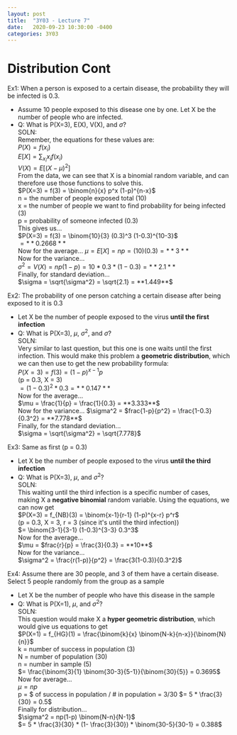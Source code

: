 ```yaml
---
layout: post
title:  "3Y03 - Lecture 7"
date:   2020-09-23 10:30:00 -0400
categories: 3Y03
---
```


Distribution Cont
===

Ex1: When a person is exposed to a certain disease, the probability they will be infected is 0.3.
- Assume 10 people exposed to this disease one by one. Let X be the number of people who are infected.
- Q: What is P(X=3), E(X), V(X), and $\sigma$?  
SOLN:  
Remember, the equations for these values are:  
$P(X) = f(x_i)$  
$E[X] = \sum_{x_i} x_i f(x_i)$  
$V(X) = E[(X - \mu)^2]$  
From the data, we can see that X is a binomial random variable, and can therefore use those functions to solve this.  
$P(X=3) = f(3) = \binom{n}{x} p^x (1-p)^{n-x}$  
n = the number of people exposed total (10)  
x = the number of people we want to find probability for being infected (3)  
p = probability of someone infected (0.3)  
This gives us...  
$P(X=3) = f(3) = \binom{10}{3} (0.3)^3 (1-0.3)^{10-3}$  
$= **0.2668**$  
Now for the average...
$\mu = E[X] = np = (10)(0.3) = **3**$  
Now for the variance...  
$\sigma^2 = V(X) = n p (1-p) = 10*0.3*(1-0.3) = **2.1**$  
Finally, for standard deviation...  
$\sigma = \sqrt{\sigma^2} = \sqrt{2.1} = **1.449**$  

Ex2: The probability of one person catching a certain disease after being exposed to it is 0.3
- Let X be the number of people exposed to the virus **until the first infection**
- Q: What is P(X=3), $\mu$, $\sigma^2$, and $\sigma$?  
SOLN:  
Very similar to last question, but this one is one waits until the first infection. This would make this problem a **geometric distribution**, which we can then use to get the new probability formula:  
$P(X=3) = f(3) = (1-p)^{x-1} p$  
(p = 0.3, X = 3)  
$= (1-0.3)^2 * 0.3 = **0.147**$  
Now for the average...  
$\mu = \frac{1}{p} = \frac{1}{0.3} = **3.333**$  
Now for the variance...
$\sigma^2 = $frac{1-p}{p^2} = \frac{1-0.3}{0.3^2} = **7.778**$  
Finally, for the standard deviation...  
$\sigma = \sqrt{\sigma^2} = \sqrt{7.778}$

Ex3: Same as first (p = 0.3)
- Let X be the number of people exposed to the virus **until the third infection**
- Q: What is P(X=3), $\mu$, and $\sigma^2$?  
SOLN:  
This waiting until the third infection is a specific number of cases, making X a **negative binomial** random variable. Using the equations, we can now get  
$P(X=3) = f_{NB}(3) = \binom{x-1}{r-1} (1-p)^{x-r} p^r$  
(p = 0.3, X = 3, r = 3 (since it's until the third infection))  
$= \binom{3-1}{3-1} (1-0.3)^{3-3} 0.3^3$  
Now for the average...  
$\mu = $frac{r}{p} = \frac{3}{0.3} = **10**$  
Now for the variance...  
$\sigma^2 = \frac{r(1-p)}{p^2} = \frac{3(1-0.3)}{0.3^2}$

Ex4: Assume there are 30 people, and 3 of them have a certain disease. Select 5 people randomly from the group as a sample
- Let X be the number of people who have this disease in the sample
- Q: What is P(X=1), $\mu$, and $\sigma^2$?  
SOLN:  
This question would make X a **hyper geometric distribution**, which would give us equations to get  
$P(X=1) = f_{HG}(1) = \frac{\binom{k}{x} \binom{N-k}{n-x}}{\binom{N}{n}}$  
k = number of success in population (3)  
N = number of population (30)  
n = number in sample (5)  
$= \frac{\binom{3}{1} \binom{30-3}{5-1}}{\binom{30}{5}} = 0.3695$  
Now for average...  
$\mu = np$  
p = $ of success in population / # in population = 3/30
$= 5 * \frac{3}{30} = 0.5$  
Finally for distribution...  
$\sigma^2 = np(1-p) \binom{N-n}{N-1}$  
$= 5 * \frac{3}{30} * (1- \frac{3}{30}) * \binom{30-5}{30-1} = 0.388$
